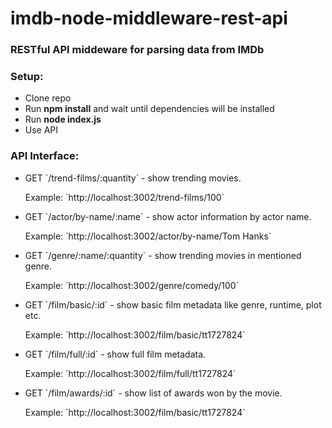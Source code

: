 # imdb-node-middleware-rest-api
<h3>RESTful API middeware for parsing data from IMDb</h3>

<h3>Setup:</h3>
<ul>
  <li>Clone repo</li>
  <li>Run <b>npm install</b> and wait until dependencies will be installed</li>
  <li>Run <b>node index.js</b></li>
  <li>Use API</li>
</ul>

<h3>API Interface:</h3>
<ul>
<li>
  <p>GET `/trend-films/:quantity` - show trending movies.</p>
  <p>Example: `http://localhost:3002/trend-films/100`</p>
</li>
<li>
  <p>GET `/actor/by-name/:name` - show actor information by actor name.</p>
  <p>Example: `http://localhost:3002/actor/by-name/Tom Hanks`</p>
</li>
<li>
  <p>GET `/genre/:name/:quantity` - show trending movies in mentioned genre.</p>
  <p>Example: `http://localhost:3002/genre/comedy/100`</p>
</li>
<li>
  <p>GET `/film/basic/:id` - show basic film metadata like genre, runtime, plot etc.</p>
  <p>Example: `http://localhost:3002/film/basic/tt1727824`</p>
</li>
<li>
  <p>GET `/film/full/:id` - show full film metadata.</p>
  <p>Example: `http://localhost:3002/film/full/tt1727824`</p>
</li>
<li>
  <p>GET `/film/awards/:id` - show list of awards won by the movie.</p>
  <p>Example: `http://localhost:3002/film/basic/tt1727824`</p>
</li>
</ul>
